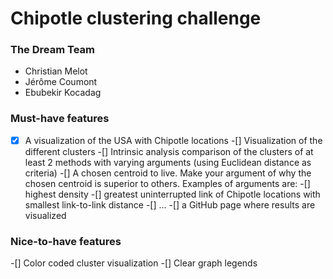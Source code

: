 # Chipotle clustering challenge

### The Dream Team
- Christian Melot
- Jérôme Coumont
- Ebubekir Kocadag

### Must-have features

-[X] A visualization of the USA with Chipotle locations
-[] Visualization of the different clusters
-[] Intrinsic analysis comparison of the clusters of at least 2 methods with varying arguments (using Euclidean distance as criteria)
-[] A chosen centroid to live. Make your argument of why the chosen centroid is superior to others. Examples of arguments are:
    -[] highest density
    -[] greatest uninterrupted link of Chipotle locations with smallest link-to-link distance
    -[] ...
-[] a GitHub page where results are visualized


### Nice-to-have features

-[] Color coded cluster visualization
-[] Clear graph legends